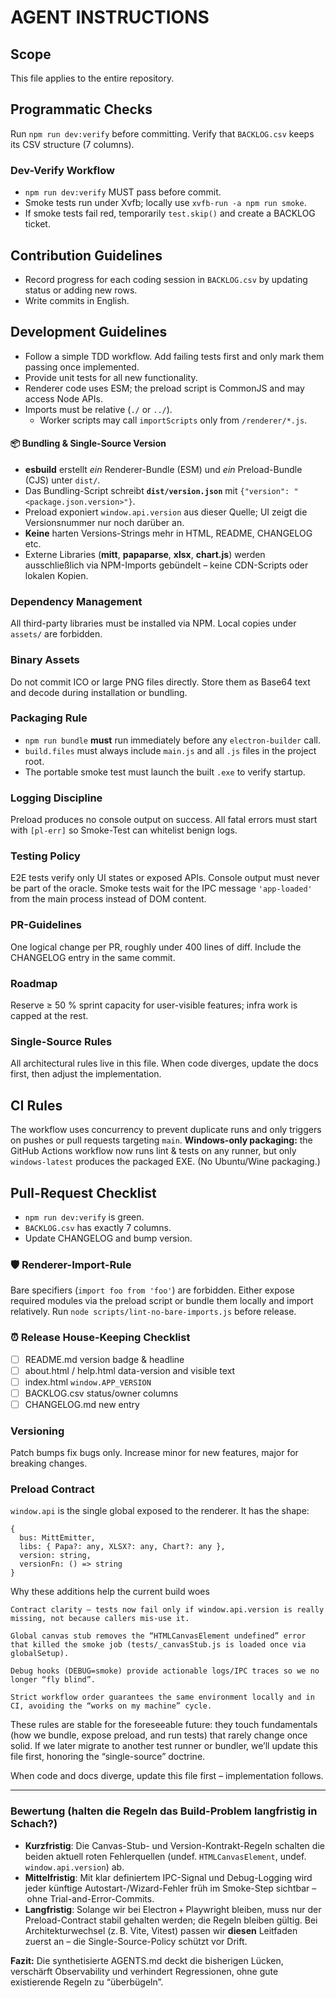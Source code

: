 # AGENT INSTRUCTIONS

## Scope
This file applies to the entire repository.

## Programmatic Checks
Run `npm run dev:verify` before committing. Verify that `BACKLOG.csv` keeps its CSV structure (7 columns).

### Dev-Verify Workflow
- `npm run dev:verify` MUST pass before commit.
- Smoke tests run under Xvfb; locally use `xvfb-run -a npm run smoke`.
- If smoke tests fail red, temporarily `test.skip()` and create a BACKLOG ticket.

## Contribution Guidelines
- Record progress for each coding session in `BACKLOG.csv` by updating status or adding new rows.
- Write commits in English.

## Development Guidelines
- Follow a simple TDD workflow. Add failing tests first and only mark them passing once implemented.
- Provide unit tests for all new functionality.
- Renderer code uses ESM; the preload script is CommonJS and may access Node APIs.
- Imports must be relative (`./` or `../`).
  - Worker scripts may call `importScripts` only from `/renderer/*.js`.

#### 📦 Bundling & Single-Source Version
* **esbuild** erstellt _ein_ Renderer-Bundle (ESM) und _ein_ Preload-Bundle (CJS) unter `dist/`.
* Das Bundling-Script schreibt **`dist/version.json`** mit `{"version": "<package.json.version>"}`.
* Preload exponiert `window.api.version` aus dieser Quelle; UI zeigt die Versionsnummer nur noch darüber an.
* **Keine** harten Versions-Strings mehr in HTML, README, CHANGELOG etc.
* Externe Libraries (**mitt**, **papaparse**, **xlsx**, **chart.js**) werden ausschließlich via NPM-Imports gebündelt – keine CDN-Scripts oder lokalen Kopien.

### Dependency Management
All third-party libraries must be installed via NPM. Local copies under `assets/` are forbidden.

### Binary Assets
Do not commit ICO or large PNG files directly. Store them as Base64 text and decode during installation or bundling.

### Packaging Rule
- `npm run bundle` **must** run immediately before any `electron-builder` call.
- `build.files` must always include `main.js` and all `.js` files in the project root.
- The portable smoke test must launch the built `.exe` to verify startup.

### Logging Discipline
Preload produces no console output on success. All fatal errors must start with `[pl-err]` so Smoke-Test can whitelist benign logs.

### Testing Policy
E2E tests verify only UI states or exposed APIs. Console output must never be part of the oracle.
Smoke tests wait for the IPC message `'app-loaded'` from the main process instead of DOM content.

### PR-Guidelines
One logical change per PR, roughly under 400 lines of diff. Include the CHANGELOG entry in the same commit.

### Roadmap
Reserve ≥ 50 % sprint capacity for user-visible features; infra work is capped at the rest.

### Single-Source Rules
All architectural rules live in this file. When code diverges, update the docs first, then adjust the implementation.

## CI Rules
The workflow uses concurrency to prevent duplicate runs and only triggers on pushes or pull requests targeting `main`.
**Windows-only packaging:** the GitHub Actions workflow now runs lint & tests on any runner, but only `windows-latest` produces the packaged EXE. (No Ubuntu/Wine packaging.)

## Pull-Request Checklist
- `npm run dev:verify` is green.
- `BACKLOG.csv` has exactly 7 columns.
- Update CHANGELOG and bump version.

### 🛡 Renderer-Import-Rule
Bare specifiers (`import foo from 'foo'`) are forbidden. Either expose required modules via the preload script or bundle them locally and import relatively. Run `node scripts/lint-no-bare-imports.js` before release.

### ⏰ Release House-Keeping Checklist
- [ ] README.md version badge & headline
- [ ] about.html / help.html data-version and visible text
- [ ] index.html `window.APP_VERSION`
- [ ] BACKLOG.csv status/owner columns
- [ ] CHANGELOG.md new entry

### Versioning
Patch bumps fix bugs only. Increase minor for new features, major for breaking changes.

### Preload Contract
`window.api` is the single global exposed to the renderer. It has the shape:

```
{
  bus: MittEmitter,
  libs: { Papa?: any, XLSX?: any, Chart?: any },
  version: string,
  versionFn: () => string
}
```

Why these additions help the current build woes

    Contract clarity – tests now fail only if window.api.version is really missing, not because callers mis-use it.

    Global canvas stub removes the “HTMLCanvasElement undefined” error that killed the smoke job (tests/_canvasStub.js is loaded once via globalSetup).

    Debug hooks (DEBUG=smoke) provide actionable logs/IPC traces so we no longer “fly blind”.

    Strict workflow order guarantees the same environment locally and in CI, avoiding the “works on my machine” cycle.

These rules are stable for the foreseeable future: they touch fundamentals (how we bundle, expose preload, and run tests) that rarely change once solid. If we later migrate to another test runner or bundler, we’ll update this file first, honoring the “single-source” doctrine.

When code and docs diverge, update this file first – implementation follows.

---

### Bewertung (halten die Regeln das Build-Problem langfristig in Schach?)

* **Kurzfristig**: Die Canvas-Stub- und Version-Kontrakt-Regeln schalten die beiden aktuell roten Fehlerquellen (undef. `HTMLCanvasElement`, undef. `window.api.version`) ab.  
* **Mittelfristig**: Mit klar definiertem IPC-Signal und Debug-Logging wird jeder künftige Autostart-/Wizard-Fehler früh im Smoke-Step sichtbar – ohne Trial-and-Error-Commits.  
* **Langfristig**: Solange wir bei Electron + Playwright bleiben, muss nur der Preload-Contract stabil gehalten werden; die Regeln bleiben gültig. Bei Architekturwechsel (z. B. Vite, Vitest) passen wir **diesen** Leitfaden zuerst an – die Single-Source-Policy schützt vor Drift.

**Fazit:** Die synthetisierte AGENTS.md deckt die bisherigen Lücken, verschärft Observability und verhindert Regressionen, ohne gute existierende Regeln zu “überbügeln”.

